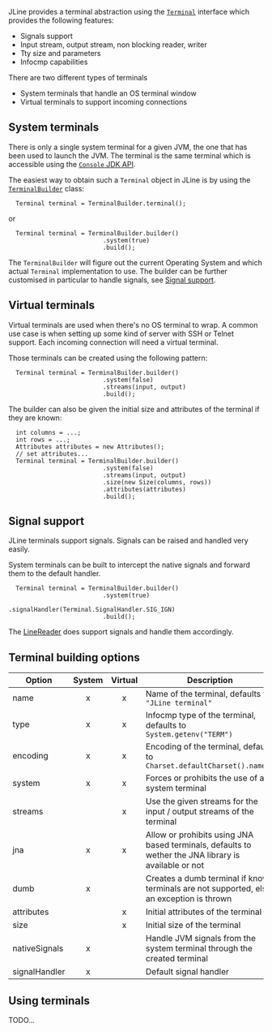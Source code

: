 JLine provides a terminal abstraction using the [`Terminal`](https://github.com/jline/jline3/blob/master/src/main/java/org/jline/terminal/Terminal.java) interface which provides the following features:
 * Signals support
 * Input stream, output stream, non blocking reader, writer
 * Tty size and parameters
 * Infocmp capabilities

There are two different types of terminals
 * System terminals that handle an OS terminal window
 * Virtual terminals to support incoming connections

## System terminals

There is only a single system terminal for a given JVM, the one that has been used to launch the JVM.  The terminal is the same terminal which is accessible using the [`Console` JDK API](https://docs.oracle.com/javase/8/docs/api/java/io/Console.html).

The easiest way to obtain such a `Terminal` object in JLine is by using the [`TerminalBuilder`](https://github.com/jline/jline3/blob/master/src/main/java/org/jline/terminal/TerminalBuilder.java) class:
```
  Terminal terminal = TerminalBuilder.terminal();
```
or
```
  Terminal terminal = TerminalBuilder.builder()
                          .system(true)
                          .build();
```

The `TerminalBuilder` will figure out the current Operating System and which actual `Terminal` implementation to use.
The builder can be further customised in particular to handle signals, see [Signal support](#signal_support).

## Virtual terminals

Virtual terminals are used when there's no OS terminal to wrap.  A common use case is when setting up some kind of server with SSH or Telnet support.  Each incoming connection will need a virtual terminal.

Those terminals can be created using the following pattern:
```
  Terminal terminal = TerminalBuilder.builder()
                          .system(false)
                          .streams(input, output)
                          .build();
```

The builder can also be given the initial size and attributes of the terminal if they are known:
```
  int columns = ...;
  int rows = ...;
  Attributes attributes = new Attributes();
  // set attributes...
  Terminal terminal = TerminalBuilder.builder()
                          .system(false)
                          .streams(input, output)
                          .size(new Size(columns, rows))
                          .attributes(attributes)
                          .build();
```

## <a name="signal_support"></a>Signal support

JLine terminals support signals.  Signals can be raised and handled very easily.

System terminals can be built to intercept the native signals and forward them to the default handler.

```
  Terminal terminal = TerminalBuilder.builder()
                          .system(true)
                          .signalHandler(Terminal.SignalHandler.SIG_IGN)
                          .build();

```

The [LineReader](LineReader) does support signals and handle them accordingly.

##  Terminal building options

| Option        | System | Virtual | Description                                                                                          |
|---------------|:------:|:-------:|------------------------------------------------------------------------------------------------------|
| name          |    x   |    x    | Name of the terminal, defaults to `"JLine terminal"`                                                 |
| type          |    x   |    x    | Infocmp type of the terminal, defaults to `System.getenv("TERM")`                                    |
| encoding      |    x   |    x    | Encoding of the terminal, defaults to `Charset.defaultCharset().name()`                              |
| system        |    x   |    x    | Forces or prohibits the use of a system terminal                                                     |
| streams       |        |    x    | Use the given streams for the input / output streams of the terminal                                 |
| jna           |    x   |    x    | Allow or prohibits using JNA based terminals, defaults to wether the JNA library is available or not |
| dumb          |    x   |         | Creates a dumb terminal if known terminals are not supported, else an exception is thrown         |
| attributes    |        |    x    | Initial attributes of the terminal                                                                   |
| size          |        |    x    | Initial size of the terminal                                                                         |
| nativeSignals |    x   |         | Handle JVM signals from the system terminal through the created terminal                             |
| signalHandler |    x   |         | Default signal handler                                                                               |

## Using terminals

TODO...
